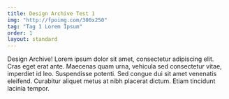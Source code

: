 ```yaml
---
title: Design Archive Test 1
img: "http://fpoimg.com/300x250"
tag: "Tag 1 Lorem Ipsum"
order: 1
layout: standard
---
```


Design Archive! Lorem ipsum dolor sit amet, consectetur adipiscing elit. Cras eget erat ante. Maecenas quam urna, vehicula sed consectetur vitae, imperdiet id leo. Suspendisse potenti. Sed congue dui sit amet venenatis eleifend. Curabitur aliquet metus at nibh placerat dictum. Etiam tincidunt lacinia tempor.
